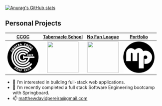 [![Anurag's GitHub stats](https://github-readme-stats.vercel.app/api?username=mattpereira&theme=tokyonight)](https://github.com/anuraghazra/github-readme-stats)

## Personal Projects

[CCGC](https://ccgc.surge.sh/) | [Tabernacle School](https://tabernacle.school)| [No Fun League](https://no-fun-league.up.railway.app/) | [Portfolio](https://matt-pereira.surge.sh/)
:-------------------------:|:-------------------------:|:-----------------------------------------------------:|:---------------:|
[<img src="https://raw.githubusercontent.com/MattPereira/ccgc-frontend/main/src/assets/ccgc_logo.png" width="100" height="100"/>](https://ccgc.surge.sh/) | [<img src="https://raw.githubusercontent.com/MattPereira/tabernacle-school/main/src/assets/svgs/ts_circle_logo.svg" width="100" height="100"/>](https://tabernacle.school) |[<img src="https://raw.githubusercontent.com/MattPereira/no_fun_league/main/static/no_fun_league.png" width="100" height="100"/>](https://no-fun-league.up.railway.app/) | [<img src="https://raw.githubusercontent.com/MattPereira/personal-portfolio/main/src/assets/svg/logos/mp_circle.svg" width="100" height="100"/>](https://matt-pereira.surge.sh/)

<!-- ## 🔧 Technologies & Tools
![](https://img.shields.io/badge/JavaScript-F7DF1E?style=for-the-badge&logo=javascript&logoColor=black)
![](https://img.shields.io/badge/Express.js-404D59?style=for-the-badge)
![](https://img.shields.io/badge/React-20232A?style=for-the-badge&logo=react&logoColor=61DAFB)
<br>
![](https://img.shields.io/badge/Python-3776AB?style=for-the-badge&logo=python&logoColor=white)
![](https://img.shields.io/badge/Flask-000000?style=for-the-badge&logo=flask&logoColor=white)
![](https://img.shields.io/badge/PostgreSQL-316192?style=for-the-badge&logo=postgresql&logoColor=white)
<br>
![](https://img.shields.io/badge/GIT-E44C30?style=for-the-badge&logo=git&logoColor=white)
![](https://img.shields.io/badge/GNU%20Bash-4EAA25?style=for-the-badge&logo=GNU%20Bash&logoColor=white)
![](https://img.shields.io/badge/CSS-239120?&style=for-the-badge&logo=css3&logoColor=white)
![](https://img.shields.io/badge/HTML-239120?style=for-the-badge&logo=html5&logoColor=white)
 -->

- 👀 I’m interested in building full-stack web applications.
- 🌱 I’m recently completed a full stack Software Engineering bootcamp with Springboard. 
- 📫 matthewdavidpereira@gmail.com

